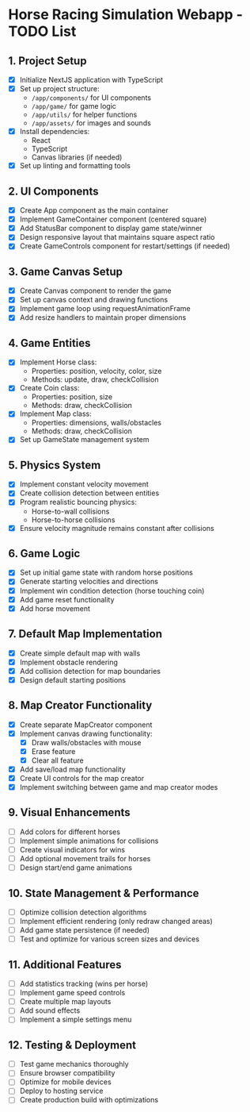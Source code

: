 # Horse Racing Simulation Webapp - TODO List

## 1. Project Setup
- [X] Initialize NextJS application with TypeScript
- [X] Set up project structure:
  - `/app/components/` for UI components
  - `/app/game/` for game logic
  - `/app/utils/` for helper functions
  - `/app/assets/` for images and sounds
- [X] Install dependencies:
  - React
  - TypeScript
  - Canvas libraries (if needed)
- [X] Set up linting and formatting tools

## 2. UI Components
- [X] Create App component as the main container
- [X] Implement GameContainer component (centered square)
- [X] Add StatusBar component to display game state/winner
- [X] Design responsive layout that maintains square aspect ratio
- [X] Create GameControls component for restart/settings (if needed)

## 3. Game Canvas Setup
- [X] Create Canvas component to render the game
- [X] Set up canvas context and drawing functions
- [X] Implement game loop using requestAnimationFrame
- [X] Add resize handlers to maintain proper dimensions

## 4. Game Entities
- [X] Implement Horse class:
  - Properties: position, velocity, color, size
  - Methods: update, draw, checkCollision
- [X] Create Coin class:
  - Properties: position, size
  - Methods: draw, checkCollision
- [X] Implement Map class:
  - Properties: dimensions, walls/obstacles
  - Methods: draw, checkCollision
- [X] Set up GameState management system

## 5. Physics System
- [X] Implement constant velocity movement
- [X] Create collision detection between entities
- [X] Program realistic bouncing physics:
  - Horse-to-wall collisions
  - Horse-to-horse collisions
- [X] Ensure velocity magnitude remains constant after collisions

## 6. Game Logic
- [X] Set up initial game state with random horse positions
- [X] Generate starting velocities and directions
- [X] Implement win condition detection (horse touching coin)
- [X] Add game reset functionality
- [X] Add horse movement

## 7. Default Map Implementation
- [X] Create simple default map with walls
- [X] Implement obstacle rendering
- [X] Add collision detection for map boundaries
- [X] Design default starting positions

## 8. Map Creator Functionality
- [X] Create separate MapCreator component
- [X] Implement canvas drawing functionality:
  - [X] Draw walls/obstacles with mouse
  - [X] Erase feature
  - [X] Clear all feature
- [X] Add save/load map functionality
- [X] Create UI controls for the map creator
- [X] Implement switching between game and map creator modes

## 9. Visual Enhancements
- [ ] Add colors for different horses
- [ ] Implement simple animations for collisions
- [ ] Create visual indicators for wins
- [ ] Add optional movement trails for horses
- [ ] Design start/end game animations

## 10. State Management & Performance
- [ ] Optimize collision detection algorithms
- [ ] Implement efficient rendering (only redraw changed areas)
- [ ] Add game state persistence (if needed)
- [ ] Test and optimize for various screen sizes and devices

## 11. Additional Features
- [ ] Add statistics tracking (wins per horse)
- [ ] Implement game speed controls
- [ ] Create multiple map layouts
- [ ] Add sound effects
- [ ] Implement a simple settings menu

## 12. Testing & Deployment
- [ ] Test game mechanics thoroughly
- [ ] Ensure browser compatibility
- [ ] Optimize for mobile devices
- [ ] Deploy to hosting service
- [ ] Create production build with optimizations